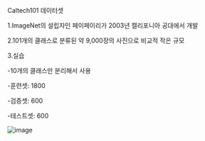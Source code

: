 Caltech101 데이터셋

1.ImageNet의 설립자인 페이페이리가 2003년 캘리포니아 공대에서 개발

2.101개의 클래스로 분류된 약 9,000장의 사진으로 비교적 작은 규모

3.실습

-10개의 클래스만 분리해서 사용

-훈련셋: 1800

-검증셋: 600

-테스트셋: 600

![image](https://user-images.githubusercontent.com/86705122/211479118-288e2973-fdbf-4058-8db9-5da7d4caa2ed.png)

